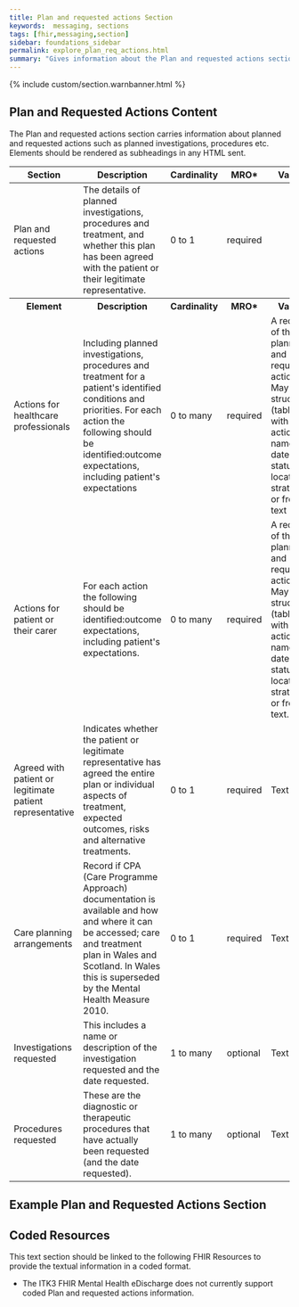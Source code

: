 ```yaml
---
title: Plan and requested actions Section
keywords:  messaging, sections
tags: [fhir,messaging,section]
sidebar: foundations_sidebar
permalink: explore_plan_req_actions.html
summary: "Gives information about the Plan and requested actions section"
---
```


{% include custom/section.warnbanner.html %}

## Plan and Requested Actions Content ##
The Plan and requested actions section carries information about planned and requested actions such as planned investigations, procedures etc. Elements should be rendered as subheadings in any HTML sent.

<table style="width:100%;max-width: 100%;">
	<thead>
		<tr>
			<th width="18%">Section</th>
			<th width="30%">Description</th>
			<th width="11%">Cardinality</th>
			<th width="11%">MRO*</th>
			<th width="30%">Values</th>
		</tr>
	</thead>
 <tbody>
  <tr>
   <td>Plan and requested actions</td>
   <td>The details of planned investigations, procedures and treatment, and whether this plan has been agreed with the patient or their legitimate representative.</td>
   <td>0 to 1</td>
   <td>required</td>
   <td>&nbsp;</td>
  </tr>
		<tr>
			<th>Element</th>
			<th>Description</th>
			<th>Cardinality</th>
			<th>MRO*</th>
			<th>Values</th>
		</tr>
  <tr>
   <td>Actions for healthcare professionals</td>
   <td>Including planned investigations, procedures and treatment for a patient's identified conditions and priorities. For each action the following should be identified:outcome expectations, including patient's expectations</td>
   <td>0 to many</td>
   <td>required</td>
   <td>A record of the planned and requested actions. May be structured (table), with actions, names, dates, status, location, strategies, or free text</td>
  </tr>
  <tr>
   <td>Actions for patient or their carer</td>
   <td>For each action the following should be identified:outcome expectations, including patient's expectations.</td>
   <td>0 to many</td>
   <td>required</td>
   <td>A record of the planned and requested actions. May be structured (table), with actions, names, dates, status, location, strategies, or free text.</td>
  </tr>
  <tr>
   <td>Agreed with patient or legitimate patient representative</td>
   <td>Indicates whether the patient or legitimate representative has agreed the entire plan or individual aspects of treatment, expected outcomes, risks and alternative treatments.</td>
   <td>0 to 1</td>
   <td>required</td>
   <td>Text</td>
  </tr>
  <tr>
   <td>Care planning arrangements</td>
   <td>Record if CPA (Care Programme Approach) documentation is available and how and where it can be accessed; care and treatment plan in Wales and Scotland. In Wales this is superseded by the Mental Health Measure 2010.</td>
   <td>0 to 1</td>
   <td>required</td>
   <td>Text</td>
  </tr>
  <tr>
   <td>Investigations requested</td>
   <td>This includes a name or description of the investigation requested and the date requested.</td>
   <td>1 to many</td>
   <td>optional</td>
   <td>Text</td>
  </tr>
  <tr>
   <td>Procedures requested</td>
   <td>These are the diagnostic or therapeutic procedures that have actually been requested (and the date requested).</td>
   <td>1 to many</td>
   <td>optional</td>
   <td>Text</td>
  </tr>
 </tbody>
</table>

##  Example Plan and Requested Actions Section ##

<script src="https://gist.github.com/IOPS-DEV/1bdcde4481d7de7dfdf7bcc266529e10.js"></script>

## Coded Resources ##

This text section should be linked to the following FHIR Resources to provide the textual information in a coded format.

- The ITK3 FHIR Mental Health eDischarge does not currently support coded Plan and requested actions information.






